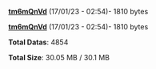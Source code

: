 [**tm6mQnVd**](/data/tm6mQnVd.txt) (17/01/23 - 02:54)- 1810 bytes

[**tm6mQnVd**](/data/tm6mQnVd.txt) (17/01/23 - 02:54)- 1810 bytes

**Total Datas**: 4854

**Total Size**: 30.05 MB / 30.1 MB